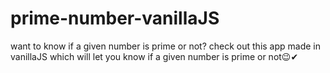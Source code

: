 # prime-number-vanillaJS
want to know if a given number is prime or not? check out this app made in vanillaJS which will let you know if a given number is prime or not😉✔
